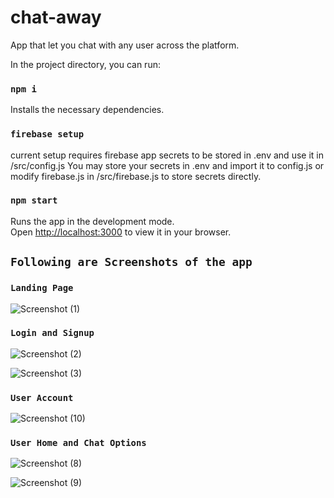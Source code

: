 # chat-away
App that let you chat with any user across the platform.

In the project directory, you can run:

### `npm i`

Installs the necessary dependencies.

### `firebase setup`

current setup requires firebase app secrets to be stored in .env and use it in /src/config.js
You may store your secrets in .env and import it to config.js or modify firebase.js in /src/firebase.js to store secrets directly.

### `npm start`

Runs the app in the development mode.\
Open [http://localhost:3000](http://localhost:3000) to view it in your browser.

## `Following are Screenshots of the app`

### `Landing Page`
![Screenshot (1)](https://user-images.githubusercontent.com/56665920/192920559-0f82559c-c780-457c-8736-a9c9efd3c66f.png)

### `Login and Signup`
![Screenshot (2)](https://user-images.githubusercontent.com/56665920/192920637-7dc01cf2-e2c9-42d4-a663-e5a3cc0252d5.png)

![Screenshot (3)](https://user-images.githubusercontent.com/56665920/192920667-5be40da3-de6d-44ff-8f0e-894d148e1db9.png)

### `User Account`
![Screenshot (10)](https://user-images.githubusercontent.com/56665920/192920739-0de07734-84af-4445-89ae-98e2c41f81b5.png)

### `User Home and Chat Options`
![Screenshot (8)](https://user-images.githubusercontent.com/56665920/192920844-ef1d673d-ecb6-48b4-ac68-2c9ce903f3e8.png)

![Screenshot (9)](https://user-images.githubusercontent.com/56665920/192920931-1f0415bb-aa8c-4f58-a63e-a7a8a3f53b23.png)

